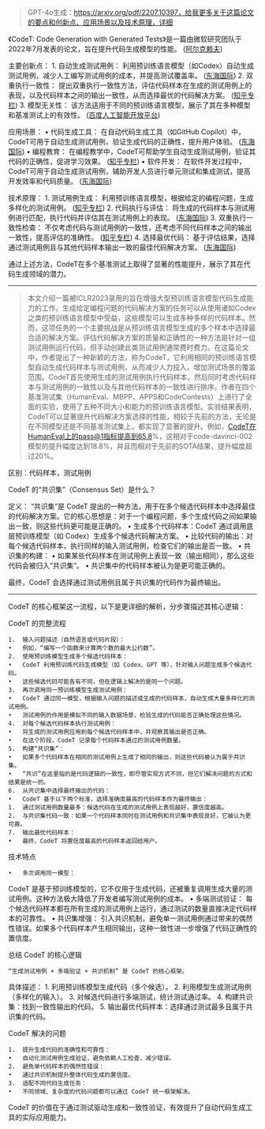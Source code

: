 > GPT-4o生成：https://arxiv.org/pdf/2207.10397，给我更多关于这篇论文的要点和创新点、应用场景以及技术原理，详细

《CodeT: Code Generation with Generated Tests》是一篇由微软研究团队于2022年7月发表的论文，旨在提升代码生成模型的性能。 ([阿尔克赖夫](https://arxiv.org/abs/2207.10397))

主要创新点：
	1.	自动生成测试用例： 利用预训练语言模型（如Codex）自动生成测试用例，减少人工编写测试用例的成本，并提高测试覆盖率。 ([东海国际](https://www.dongaigc.com/a/codet-efficient-code-generation))
	2.	双重执行一致性： 提出双重执行一致性方法，评估代码样本在生成的测试用例上的表现，以及代码样本之间的输出一致性，从而选择最优的代码解决方案。 ([知乎专栏](https://zhuanlan.zhihu.com/p/655907978))
	3.	模型无关性： 该方法适用于不同的预训练语言模型，展示了其在多种模型和基准测试上的有效性。 ([百度人工智能开放平台](https://hub.baai.ac.cn/view/19166))

应用场景：
	•	代码生成工具： 在自动代码生成工具（如GitHub Copilot）中，CodeT可用于自动生成测试用例，验证生成代码的正确性，提升用户体验。 ([东海国际](https://www.dongaigc.com/a/codet-efficient-code-generation))
	•	编程教育： 在编程教学中，CodeT可帮助学生自动生成测试用例，验证其代码的正确性，促进学习效果。 ([知乎专栏](https://zhuanlan.zhihu.com/p/655907978))
	•	软件开发： 在软件开发过程中，CodeT可用于自动生成测试用例，辅助开发人员进行单元测试和集成测试，提高开发效率和代码质量。 ([东海国际](https://www.dongaigc.com/a/codet-efficient-code-generation))

技术原理：
	1.	测试用例生成： 利用预训练语言模型，根据给定的编程问题，生成多样化的测试用例。 ([知乎专栏](https://zhuanlan.zhihu.com/p/594943052))
	2.	代码执行与评估： 将生成的代码样本与测试用例进行匹配，执行代码并评估其在测试用例上的表现。 ([东海国际](https://www.dongaigc.com/a/codet-efficient-code-generation))
	3.	双重执行一致性检查： 不仅考虑代码与测试用例的一致性，还考虑不同代码样本之间的输出一致性，提高评估的准确性。 ([知乎专栏](https://zhuanlan.zhihu.com/p/655907978))
	4.	选择最优代码： 基于评估结果，选择通过测试用例且与其他代码样本输出一致的最佳代码解决方案。 ([东海国际](https://www.dongaigc.com/a/codet-efficient-code-generation))

通过上述方法，CodeT在多个基准测试上取得了显著的性能提升，展示了其在代码生成领域的潜力。

---

> 本文介绍一篇被ICLR2023录用的旨在增强大型预训练语言模型代码生成能力的工作。生成给定编程问题的代码解决方案的任务可以从使用诸如Codex之类的预训练语言模型中受益，这些模型可以生成多种多样的代码样本。然而，这项任务的一个主要挑战是从预训练语言模型生成的多个样本中选择最合适的解决方案。评估代码解决方案的质量和正确性的一种方法是针对一组测试用例运行代码，但手动创建此类测试用例通常费时费力。在这篇论文中，作者提出了一种新颖的方法，称为CodeT，它利用相同的预训练语言模型自动生成代码样本与测试用例，从而减少人力投入，增加测试场景的覆盖范围。CodeT首先使用生成的测试用例执行代码样本，然后同时考虑代码样本与测试用例的一致性以及与其他代码样本的一致性进行排序。作者在四个基准测试集（HumanEval、MBPP、APPS和CodeContests）上进行了全面的实验，使用了五种不同大小和能力的预训练语言模型。实验结果表明，CodeT可以显著提升代码解决方案选择的性能，相较于先前的方法，无论是在不同模型还是不同基准测试集上，都实现了显著的提升。例如，CodeT在HumanEval上的pass@1指标提高到65.8%，这相对于code-davinci-002模型的提升幅度达到18.8%，并且而相对于先前的SOTA结果，提升幅度超过20%。

区别：代码样本，测试用例

CodeT 的“共识集”（Consensus Set）是什么？

定义：
“共识集”是 CodeT 提出的一种方法，用于在多个候选代码样本中选择最佳的代码解决方案。它的核心思想是：对于一个编程问题，多个生成代码之间如果输出一致，则这些代码更可能是正确的。
	•	生成多个代码样本：CodeT 通过调用底层预训练模型（如 Codex）生成多个候选代码解决方案。
	•	比较代码的输出：对每个候选代码样本，执行同样的输入测试用例，检查它们的输出是否一致。
	•	共识集的构建：
	•	如果某些代码样本在测试用例上表现一致（输出相同），那么这些代码会被归入“共识集”。
	•	共识集中的代码样本被认为是更可能正确的。

最终，CodeT 会选择通过测试用例且属于共识集的代码作为最终输出。

---

CodeT 的核心框架这一流程，以下是更详细的解析，分步骤描述其核心逻辑：

CodeT 的完整流程

	1.	输入问题描述（自然语言或代码片段）：
	•	例如，“编写一个函数来计算两个数的最大公约数”。
	2.	使用预训练模型生成多个候选代码样本：
	•	CodeT 利用预训练代码生成模型（如 Codex、GPT 等），针对输入问题生成多个候选代码。
	•	这些候选代码可能各有不同，但在逻辑上解决的是同一个问题。
	3.	再次调用同一预训练模型生成测试用例：
	•	CodeT 通过同一模型，根据输入问题的描述或生成的代码样本，自动生成大量多样化的测试用例。
	•	测试用例的作用是模拟不同的输入数据场景，检验生成的代码能否正确处理这些情况。
	4.	对每个候选代码样本执行测试用例：
	•	将生成的测试用例应用到每个候选代码样本中，并观察其输出是否正确。
	•	在这个阶段，CodeT 记录每个代码样本通过的测试用例数量。
	5.	构建“共识集”：
	•	如果多个代码样本在相同的测试用例上生成了相同的输出，则这些代码被认为属于共识集。
	•	“共识”在这里指的是代码逻辑的一致性，即尽管实现方式不同，但它们解决问题的方式和结果是统一的。
	6.	从共识集中选择最终输出的代码：
	•	CodeT 基于以下两个标准，选择准确度最高的代码样本作为最终输出：
	1.	通过测试用例数量最多：候选代码在生成的测试用例上表现越好，置信度越高。
	2.	与共识集代码一致：如果一个代码样本同时在测试用例和共识集中表现良好，它被认为更可靠。
	7.	输出最优代码样本：
	•	最终，CodeT 将置信度最高的代码样本返回给用户。

技术特点

	•	多次调用同一模型：
CodeT 是基于预训练模型的，它不仅用于生成代码，还被重复调用生成大量的测试用例。这种方法极大降低了开发者编写测试用例的成本。
	•	多端测试验证：
每个候选代码样本都在所有生成的测试用例上运行，通过测试的数量直接决定代码样本的可靠性。
	•	共识集增强：
引入共识机制，避免单一测试用例通过带来的偶然性错误。如果多个代码样本产生相同输出，这种一致性进一步增强了代码正确性的置信度。

总结 CodeT 的核心逻辑

	“生成测试用例 + 多端验证 + 共识机制” 是 CodeT 的核心框架。

具体描述：
	1.	利用预训练模型生成代码（多个候选）。
	2.	利用模型生成测试用例（多样化的输入）。
	3.	对候选代码进行多端测试，统计测试通过率。
	4.	构建共识集：找到一致性输出的代码。
	5.	输出最优代码样本：选择通过测试最多且属于共识集的代码。

CodeT 解决的问题

	1.	提升生成代码的准确性和可靠性：
	•	自动化测试用例生成验证，避免依赖人工检查，减少错误。
	2.	避免单代码样本的偶然性错误：
	•	通过共识机制提升整体代码生成的置信度。
	3.	适配不同代码生成任务：
	•	不同领域、复杂度的代码问题都可以通过 CodeT 统一框架解决。

CodeT 的价值在于通过测试驱动生成和一致性验证，有效提升了自动代码生成工具的实际应用能力。